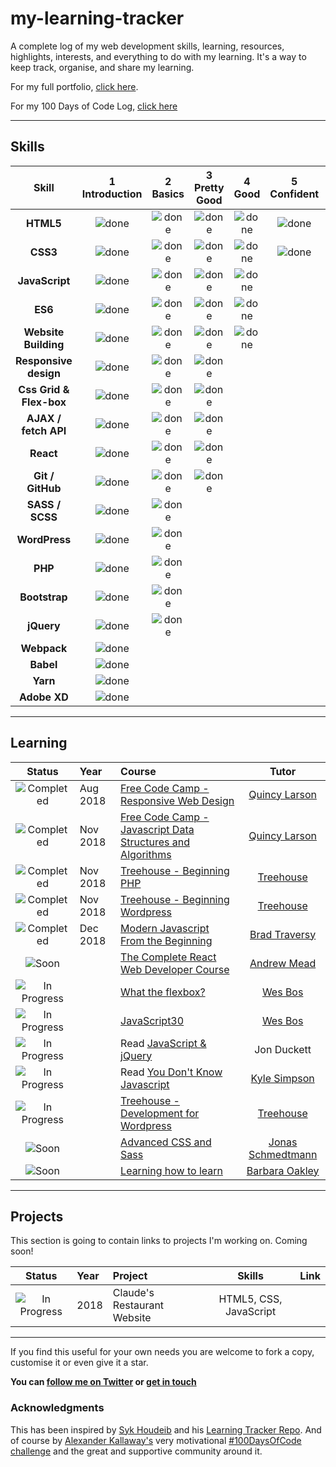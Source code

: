 # my-learning-tracker

A complete log of my web development skills, learning, resources, highlights, interests, and everything to do with my learning. It's a way to keep track, organise, and share my learning.

For my full portfolio, [click here](https://paul-duvall.github.io/portfolio/ "https://paul-duvall.github.io/portfolio/").

For my 100 Days of Code Log, [click here](https://github.com/paul-duvall/100-days-of-code/blob/master/log-r2.md "https://github.com/paul-duvall/100-days-of-code/blob/master/log-r2.md")

----

## Skills

[done]: https://user-images.githubusercontent.com/29199184/32275438-8385f5c0-bf0b-11e7-9406-42265f71e2bd.png "Done"

|               Skill              | 1<br>Introduction | 2<br>Basics   | 3<br>Pretty Good     | 4<br> Good | 5<br>Confident | 6<br>Awesome    |
|:--------------------------------:|:-----------------:|:-------------:|:-------------:|:----------------:|:--------------:|:---------------:|
|**HTML5**                         | ![done][done]     | ![done][done] | ![done][done] | ![done][done]    | ![done][done]  |                 |
|**CSS3**                          | ![done][done]     | ![done][done] | ![done][done] | ![done][done]    | ![done][done]  |                 |
|**JavaScript**                    | ![done][done]     | ![done][done] | ![done][done] | ![done][done]    |                |                 |
|**ES6**                           | ![done][done]     | ![done][done] | ![done][done] | ![done][done]    |                |                 |
|**Website Building**              | ![done][done]     | ![done][done] | ![done][done] | ![done][done]    |                |                 |
|**Responsive design**             | ![done][done]     | ![done][done] | ![done][done] |                  |                |                 |
|**Css Grid & Flex-box**           | ![done][done]     | ![done][done] | ![done][done] |                  |                |                 |
|**AJAX / fetch API**              | ![done][done]     | ![done][done] | ![done][done] |                  |                |                 |
|**React**                         | ![done][done]     | ![done][done] | ![done][done] |                  |                |                 |
|**Git / GitHub**                  | ![done][done]     | ![done][done] | ![done][done] |                  |                |                 |
|**SASS / SCSS**                   | ![done][done]     | ![done][done] |               |                  |                |                 |
|**WordPress**                     | ![done][done]     | ![done][done] |               |                  |                |                 |
|**PHP**                           | ![done][done]     | ![done][done] |               |                  |                |                 |
|**Bootstrap**                     | ![done][done]     | ![done][done] |               |                  |                |                 |
|**jQuery**                        | ![done][done]     | ![done][done] |               |                  |                |                 |
|**Webpack**                       | ![done][done]     |               |               |                  |                |                 |
|**Babel**                         | ![done][done]     |               |               |                  |                |                 |
|**Yarn**                          | ![done][done]     |               |               |                  |                |                 |
|**Adobe XD**                      | ![done][done]     |               |               |                  |                |                 |

----

## Learning

[//]: # (Status images)

[Completed]: https://user-images.githubusercontent.com/29199184/32275438-8385f5c0-bf0b-11e7-9406-42265f71e2bd.png "Completed"
[In Progress]: https://user-images.githubusercontent.com/29199184/34462881-7305ddac-ee4d-11e7-9b57-589424820da4.png "In Progress"
[Soon]: https://user-images.githubusercontent.com/29199184/34462916-d5c37bd4-ee4d-11e7-9f4a-d57f2243281b.png "Soon"

|            Status           |   Year   | Course                                                          |                Tutor                        |
|:---------------------------:|:---------|:----------------------------------------------------------------|:-------------------------------------------:|
| ![Completed][Completed]     | Aug 2018 | [Free Code Camp - Responsive Web Design]                        | [Quincy Larson]              |
| ![Completed][Completed]     | Nov 2018 | [Free Code Camp - Javascript Data Structures and Algorithms]    | [Quincy Larson]                                   |
| ![Completed][Completed]     | Nov 2018 | [Treehouse - Beginning PHP]                                     | [Treehouse]                                   |
| ![Completed][Completed]     | Nov 2018 | [Treehouse - Beginning Wordpress]                               | [Treehouse]                                   |
| ![Completed][Completed]     | Dec 2018 | [Modern Javascript From the Beginning]                          | [Brad Traversy]                                   |
| ![Soon][In Progress]        |          | [The Complete React Web Developer Course]                       | [Andrew Mead]         |
| ![In Progress][In Progress] |          | [What the flexbox?]                                             | [Wes Bos]                                   |
| ![In Progress][In Progress] |          | [JavaScript30]                                                  | [Wes Bos]                                   |
| ![In Progress][In Progress] |          | Read [JavaScript & jQuery]                                      | Jon Duckett                                 |
| ![In Progress][In Progress] |          | Read [You Don't Know Javascript]                                | [Kyle Simpson]                                 |
| ![In Progress][In Progress] |          | [Treehouse - Development for Wordpress]                         | [Treehouse]                                 |
| ![Soon][Soon]               |          | [Advanced CSS and Sass]                                         | [Jonas Schmedtmann]         |
| ![Soon][Soon]               |          | [Learning how to learn]                                         | [Barbara Oakley]      |

[//]: # (Reference links to courses)

[Learning how to learn]: https://www.coursera.org/learn/learning-how-to-learn/home/welcome
[Treehouse - Beginning WordPress]: https://teamtreehouse.com/tracks/beginning-wordpress
[Treehouse - Development for WordPress]: https://teamtreehouse.com/tracks/development-for-wordpress
[Treehouse - Beginning PHP]: https://teamtreehouse.com/tracks/beginning-php
[The Complete React Web Developer Course]: https://www.udemy.com/react-2nd-edition/
[Advanced CSS and Sass]: https://www.udemy.com/advanced-css-and-sass/
[Modern Javascript From the Beginning]: https://www.udemy.com/modern-javascript-from-the-beginning/
[What the flexbox?]: https://flexbox.io/
[You Don't know JavaScript]: https://github.com/getify/You-Dont-Know-JS
[JavaScript30]: https://javascript30.com/
[JavaScript & jQuery]: http://javascriptbook.com/
[Free Code Camp - Javascript Data Structures and Algorithms]: https://learn.freecodecamp.org/
[Free Code Camp - Responsive Web Design]: https://learn.freecodecamp.org/

[Workflow Tools for Web Developers]: https://www.lynda.com/Web-Design-tutorials/Workflow-Tools-Web-Development/533305-2.html
[Learning Git and GitHub]: https://www.lynda.com/Git-tutorials/Up-Running-Git-GitHub/409275-2.html
[Learn Enough Command Line to Be Dangerous]: https://www.learnenough.com/command-line-tutorial
[Front End Development]: https://www.freecodecamp.org/syknapse
[Google Developer Challenge Scholarship]: https://www.udacity.com/google-scholarships

[//]: # (Reference links to tutors)

[Barbara Oakley]: https://twitter.com/barbaraoakley
[Treehouse]: https://teamtreehouse.com/home
[Andrew Mead]: https://twitter.com/andrew_j_mead
[Kyle Simpson]: https://twitter.com/getify
[Jonas Schmedtmann]: https://twitter.com/jonasschmedtman
[Brad Traversy]: https://twitter.com/traversymedia
[Wes Bos]: https://twitter.com/wesbos
[Quincy Larson]: https://twitter.com/ossia

----

## Projects

This section is going to contain links to projects I'm working on. Coming soon!

[//]: # (Status images)

[Completed]: https://user-images.githubusercontent.com/29199184/32275438-8385f5c0-bf0b-11e7-9406-42265f71e2bd.png "Completed"
[In Progress]: https://user-images.githubusercontent.com/29199184/34462881-7305ddac-ee4d-11e7-9b57-589424820da4.png "In Progress"
[Soon]: https://user-images.githubusercontent.com/29199184/34462916-d5c37bd4-ee4d-11e7-9f4a-d57f2243281b.png "Soon"

|            Status           |   Year   | Project                                                         | Skills                    | Link                 |
|:---------------------------:|:---------|:----------------------------------------------------------------|:-------------------------------------------:|:----------------------|
|![In Progress][In Progress]  | 2018     | Claude's Restaurant Website                                     | HTML5, CSS, JavaScript    |

[//]: # (Reference links to project files)

[Google Developer Challenge Scholarship]: https://www.udacity.com/google-scholarships

----

If you find this useful for your own needs you are welcome to fork a copy, customise it or even give it a star.

**You can [follow me on Twitter](https://twitter.com/Paul_Duvall "@Paul_Duvall") or [get in touch](https://paul-duvall.github.io/portfolio/#contact "My contact section | Portfolio")**

### Acknowledgments

This has been inspired by [Syk Houdeib](https://twitter.com/Syknapse) and his [Learning Tracker Repo](https://github.com/Syknapse/My-Learning-Tracker-first-ten-months). And of course by [Alexander Kallaway's](https://twitter.com/ka11away) very motivational [#100DaysOfCode challenge](https://github.com/Kallaway/100-days-of-code) and the great and supportive community around it.
